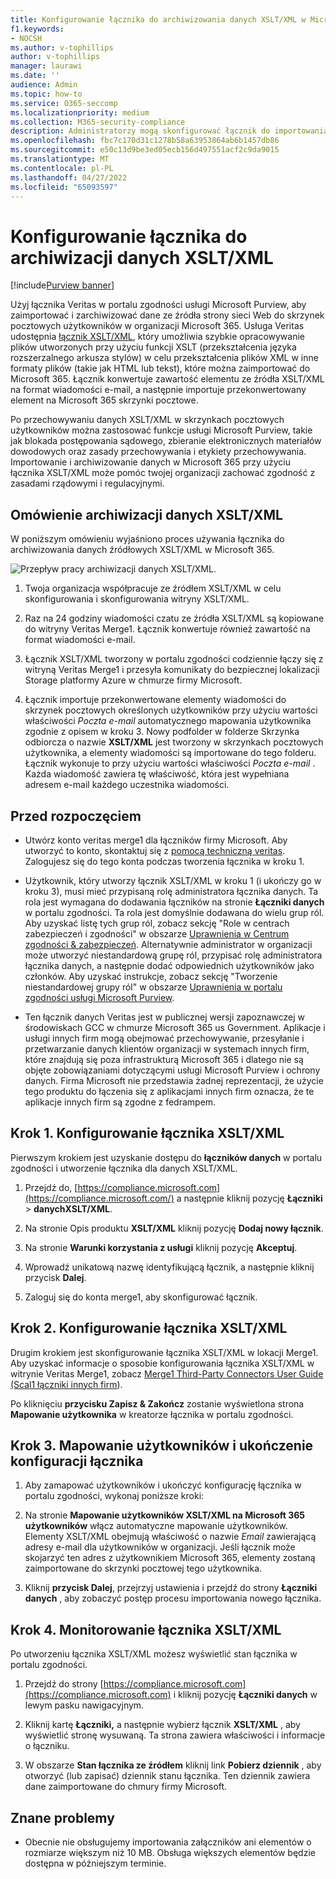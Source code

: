 ```yaml
---
title: Konfigurowanie łącznika do archiwizowania danych XSLT/XML w Microsoft 365
f1.keywords:
- NOCSH
ms.author: v-tophillips
author: v-tophillips
manager: laurawi
ms.date: ''
audience: Admin
ms.topic: how-to
ms.service: O365-seccomp
ms.localizationpriority: medium
ms.collection: M365-security-compliance
description: Administratorzy mogą skonfigurować łącznik do importowania i archiwizowania danych XSLT/XML z usługi Veritas w Microsoft 365. Ten łącznik umożliwia archiwizowanie danych ze źródeł danych innych firm w Microsoft 365, dzięki czemu można używać funkcji zgodności, takich jak archiwizowanie prawne, wyszukiwanie zawartości i zasady przechowywania w celu zarządzania danymi innych firm w organizacji.
ms.openlocfilehash: fbc7c170d31c1278b58a63953864ab6b1457db86
ms.sourcegitcommit: e50c13d9be3ed05ecb156d497551acf2c9da9015
ms.translationtype: MT
ms.contentlocale: pl-PL
ms.lasthandoff: 04/27/2022
ms.locfileid: "65093597"
---
```

# <a name="set-up-a-connector-to-archive-xsltxml-data"></a>Konfigurowanie łącznika do archiwizacji danych XSLT/XML

[!include[Purview banner](../includes/purview-rebrand-banner.md)]

Użyj łącznika Veritas w portalu zgodności usługi Microsoft Purview, aby zaimportować i zarchiwizować dane ze źródła strony sieci Web do skrzynek pocztowych użytkowników w organizacji Microsoft 365. Usługa Veritas udostępnia [łącznik XSLT/XML](https://globanet.com/xslt-xml), który umożliwia szybkie opracowywanie plików utworzonych przy użyciu funkcji XSLT (przekształcenia języka rozszerzalnego arkusza stylów) w celu przekształcenia plików XML w inne formaty plików (takie jak HTML lub tekst), które można zaimportować do Microsoft 365. Łącznik konwertuje zawartość elementu ze źródła XSLT/XML na format wiadomości e-mail, a następnie importuje przekonwertowany element na Microsoft 365 skrzynki pocztowe.

Po przechowywaniu danych XSLT/XML w skrzynkach pocztowych użytkowników można zastosować funkcje usługi Microsoft Purview, takie jak blokada postępowania sądowego, zbieranie elektronicznych materiałów dowodowych oraz zasady przechowywania i etykiety przechowywania. Importowanie i archiwizowanie danych w Microsoft 365 przy użyciu łącznika XSLT/XML może pomóc twojej organizacji zachować zgodność z zasadami rządowymi i regulacyjnymi.

## <a name="overview-of-archiving-xsltxml-data"></a>Omówienie archiwizacji danych XSLT/XML

W poniższym omówieniu wyjaśniono proces używania łącznika do archiwizowania danych źródłowych XSLT/XML w Microsoft 365.

![Przepływ pracy archiwizacji danych XSLT/XML.](../media/XSLT-XMLConnectorWorkflow.png)

1. Twoja organizacja współpracuje ze źródłem XSLT/XML w celu skonfigurowania i skonfigurowania witryny XSLT/XML.

2. Raz na 24 godziny wiadomości czatu ze źródła XSLT/XML są kopiowane do witryny Veritas Merge1. Łącznik konwertuje również zawartość na format wiadomości e-mail.

3. Łącznik XSLT/XML tworzony w portalu zgodności codziennie łączy się z witryną Veritas Merge1 i przesyła komunikaty do bezpiecznej lokalizacji Storage platformy Azure w chmurze firmy Microsoft.

4. Łącznik importuje przekonwertowane elementy wiadomości do skrzynek pocztowych określonych użytkowników przy użyciu wartości właściwości *Poczta e-mail* automatycznego mapowania użytkownika zgodnie z opisem w kroku 3. Nowy podfolder w folderze Skrzynka odbiorcza o nazwie **XSLT/XML** jest tworzony w skrzynkach pocztowych użytkownika, a elementy wiadomości są importowane do tego folderu. Łącznik wykonuje to przy użyciu wartości właściwości *Poczta e-mail* . Każda wiadomość zawiera tę właściwość, która jest wypełniana adresem e-mail każdego uczestnika wiadomości.

## <a name="before-you-begin"></a>Przed rozpoczęciem

- Utwórz konto veritas merge1 dla łączników firmy Microsoft. Aby utworzyć to konto, skontaktuj się z [pomocą techniczną veritas](https://www.veritas.com/content/support/). Zalogujesz się do tego konta podczas tworzenia łącznika w kroku 1.

- Użytkownik, który utworzy łącznik XSLT/XML w kroku 1 (i ukończy go w kroku 3), musi mieć przypisaną rolę administratora łącznika danych. Ta rola jest wymagana do dodawania łączników na stronie **Łączniki danych** w portalu zgodności. Ta rola jest domyślnie dodawana do wielu grup ról. Aby uzyskać listę tych grup ról, zobacz sekcję "Role w centrach zabezpieczeń i zgodności" w obszarze [Uprawnienia w Centrum zgodności & zabezpieczeń](../security/office-365-security/permissions-in-the-security-and-compliance-center.md#roles-in-the-security--compliance-center). Alternatywnie administrator w organizacji może utworzyć niestandardową grupę ról, przypisać rolę administratora łącznika danych, a następnie dodać odpowiednich użytkowników jako członków. Aby uzyskać instrukcje, zobacz sekcję "Tworzenie niestandardowej grupy ról" w obszarze [Uprawnienia w portalu zgodności usługi Microsoft Purview](microsoft-365-compliance-center-permissions.md#create-a-custom-role-group).

- Ten łącznik danych Veritas jest w publicznej wersji zapoznawczej w środowiskach GCC w chmurze Microsoft 365 us Government. Aplikacje i usługi innych firm mogą obejmować przechowywanie, przesyłanie i przetwarzanie danych klientów organizacji w systemach innych firm, które znajdują się poza infrastrukturą Microsoft 365 i dlatego nie są objęte zobowiązaniami dotyczącymi usługi Microsoft Purview i ochrony danych. Firma Microsoft nie przedstawia żadnej reprezentacji, że użycie tego produktu do łączenia się z aplikacjami innych firm oznacza, że te aplikacje innych firm są zgodne z fedrampem.

## <a name="step-1-set-up-an-xsltxml-connector"></a>Krok 1. Konfigurowanie łącznika XSLT/XML

Pierwszym krokiem jest uzyskanie dostępu do **łączników danych** w portalu zgodności i utworzenie łącznika dla danych XSLT/XML.

1. Przejdź do, [https://compliance.microsoft.com](https://compliance.microsoft.com/) a następnie kliknij pozycję **Łączniki** >  **danychXSLT/XML**.

2. Na stronie Opis produktu **XSLT/XML** kliknij pozycję **Dodaj nowy łącznik**.

3. Na stronie **Warunki korzystania z usługi** kliknij pozycję **Akceptuj**.

4. Wprowadź unikatową nazwę identyfikującą łącznik, a następnie kliknij przycisk **Dalej**.

5. Zaloguj się do konta merge1, aby skonfigurować łącznik.

## <a name="step-2-configure-an-xsltxml-connector"></a>Krok 2. Konfigurowanie łącznika XSLT/XML

Drugim krokiem jest skonfigurowanie łącznika XSLT/XML w lokacji Merge1. Aby uzyskać informacje o sposobie konfigurowania łącznika XSLT/XML w witrynie Veritas Merge1, zobacz [Merge1 Third-Party Connectors User Guide (Scal1 łączniki innych firm](https://docs.ms.merge1.globanetportal.com/Merge1%20Third-Party%20Connectors%20XSLT-XML%20User%20Guide%20.pdf)).

Po kliknięciu **przycisku Zapisz & Zakończ** zostanie wyświetlona strona **Mapowanie użytkownika** w kreatorze łącznika w portalu zgodności.

## <a name="step-3-map-users-and-complete-the-connector-setup"></a>Krok 3. Mapowanie użytkowników i ukończenie konfiguracji łącznika

1. Aby zamapować użytkowników i ukończyć konfigurację łącznika w portalu zgodności, wykonaj poniższe kroki:

2. Na stronie **Mapowanie użytkowników XSLT/XML na Microsoft 365 użytkowników** włącz automatyczne mapowanie użytkowników. Elementy XSLT/XML obejmują właściwość o nazwie *Email* zawierającą adresy e-mail dla użytkowników w organizacji. Jeśli łącznik może skojarzyć ten adres z użytkownikiem Microsoft 365, elementy zostaną zaimportowane do skrzynki pocztowej tego użytkownika.

3. Kliknij **przycisk Dalej**, przejrzyj ustawienia i przejdź do strony **Łączniki danych** , aby zobaczyć postęp procesu importowania nowego łącznika.

## <a name="step-4-monitor-the-xsltxml-connector"></a>Krok 4. Monitorowanie łącznika XSLT/XML

Po utworzeniu łącznika XSLT/XML możesz wyświetlić stan łącznika w portalu zgodności.

1. Przejdź do strony [https://compliance.microsoft.com](https://compliance.microsoft.com) i kliknij pozycję **Łączniki danych** w lewym pasku nawigacyjnym.

2. Kliknij kartę **Łączniki,** a następnie wybierz łącznik **XSLT/XML** , aby wyświetlić stronę wysuwaną. Ta strona zawiera właściwości i informacje o łączniku.

3. W obszarze **Stan łącznika ze źródłem** kliknij link **Pobierz dziennik** , aby otworzyć (lub zapisać) dziennik stanu łącznika. Ten dziennik zawiera dane zaimportowane do chmury firmy Microsoft.

## <a name="known-issues"></a>Znane problemy

- Obecnie nie obsługujemy importowania załączników ani elementów o rozmiarze większym niż 10 MB. Obsługa większych elementów będzie dostępna w późniejszym terminie.
